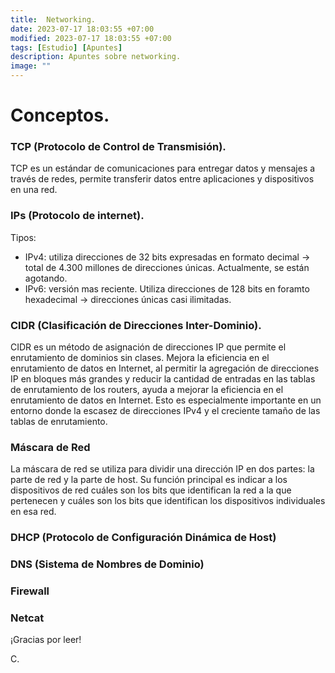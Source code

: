 ```yaml
---
title:  Networking.
date: 2023-07-17 18:03:55 +07:00
modified: 2023-07-17 18:03:55 +07:00
tags: [Estudio] [Apuntes]
description: Apuntes sobre networking.
image: ""
---
```


# Conceptos.
### TCP (Protocolo de Control de Transmisión).
TCP es un estándar de comunicaciones para entregar datos y mensajes a través de redes, permite transferir datos entre aplicaciones y dispositivos en una red.

### IPs (Protocolo de internet).
Tipos:
- IPv4: utiliza direcciones de 32 bits expresadas en formato decimal -> total de 4.300 millones de direcciones únicas. Actualmente, se están agotando.
- IPv6: versión mas reciente. Utiliza direcciones de 128 bits en foramto hexadecimal -> direcciones únicas casi ilimitadas.

### CIDR (Clasificación de Direcciones Inter-Dominio).
CIDR es un método de asignación de direcciones IP que permite el enrutamiento de dominios sin clases.
Mejora la eficiencia en el enrutamiento de datos en Internet, al permitir la agregación de direcciones IP en bloques más grandes y reducir la cantidad de entradas en las tablas de enrutamiento de los routers, ayuda a mejorar la eficiencia en el enrutamiento de datos en Internet. Esto es especialmente importante en un entorno donde la escasez de direcciones IPv4 y el creciente tamaño de las tablas de enrutamiento.

### Máscara de Red
La máscara de red se utiliza para dividir una dirección IP en dos partes: la parte de red y la parte de host. Su función principal es indicar a los dispositivos de red cuáles son los bits que identifican la red a la que pertenecen y cuáles son los bits que identifican los dispositivos individuales en esa red.


### DHCP (Protocolo de Configuración Dinámica de Host)
### DNS (Sistema de Nombres de Dominio)
### Firewall
### Netcat <nc>


¡Gracias por leer!

 C.








